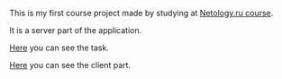This is my first course project made by studying at [Netology.ru course](https://netology.ru/programs/java-developer).

It is a server part of the application.


[Here](https://github.com/netology-code/jd-homeworks/blob/master/diploma/networkchat.md) you can see the task.

[Here](https://github.com/KirillovAlexander/CourseProjext-ClientServerChat-Client.git) you can see the client part.
